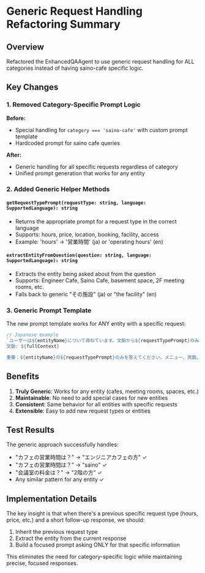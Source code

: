 # Generic Request Handling Refactoring Summary

## Overview
Refactored the EnhancedQAAgent to use generic request handling for ALL categories instead of having saino-cafe specific logic.

## Key Changes

### 1. Removed Category-Specific Prompt Logic
**Before:** 
- Special handling for `category === 'saino-cafe'` with custom prompt template
- Hardcoded prompt for saino cafe queries

**After:**
- Generic handling for all specific requests regardless of category
- Unified prompt generation that works for any entity

### 2. Added Generic Helper Methods

#### `getRequestTypePrompt(requestType: string, language: SupportedLanguage): string`
- Returns the appropriate prompt for a request type in the correct language
- Supports: hours, price, location, booking, facility, access
- Example: 'hours' → '営業時間' (ja) or 'operating hours' (en)

#### `extractEntityFromQuestion(question: string, language: SupportedLanguage): string`
- Extracts the entity being asked about from the question
- Supports: Engineer Cafe, Saino Cafe, basement space, 2F meeting rooms, etc.
- Falls back to generic "その施設" (ja) or "the facility" (en)

### 3. Generic Prompt Template
The new prompt template works for ANY entity with a specific request:

```typescript
// Japanese example
`ユーザーは${entityName}について尋ねています。文脈から${requestTypePrompt}のみを抽出してください。${question}
文脈: ${fullContext}

重要：${entityName}の${requestTypePrompt}のみを答えてください。メニュー、席数、設備、一般的な説明など、他の情報は一切含めないでください。最大1-2文。リストを読み上げるのではなく、自然に話してください。`
```

## Benefits

1. **Truly Generic**: Works for any entity (cafes, meeting rooms, spaces, etc.)
2. **Maintainable**: No need to add special cases for new entities
3. **Consistent**: Same behavior for all entities with specific requests
4. **Extensible**: Easy to add new request types or entities

## Test Results

The generic approach successfully handles:
- "カフェの営業時間は？" → "エンジニアカフェの方" ✓
- "カフェの営業時間は？" → "saino" ✓
- "会議室の料金は？" → "2階の方" ✓
- Any similar pattern for any entity ✓

## Implementation Details

The key insight is that when there's a previous specific request type (hours, price, etc.) and a short follow-up response, we should:
1. Inherit the previous request type
2. Extract the entity from the current response
3. Build a focused prompt asking ONLY for that specific information

This eliminates the need for category-specific logic while maintaining precise, focused responses.